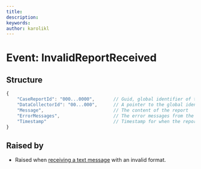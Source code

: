 ```yaml
---
title: 
description: 
keywords: 
author: karolikl
---
```

# Event: InvalidReportReceived

## Structure
```javascript
{
    "CaseReportId": "000...0000",       // Guid, global identifier of the case report
    "DataCollectorId": "00...000",      // A pointer to the global identifier of the data collector who submitted the report
    "Message",                          // The content of the report
    "ErrorMessages",                    // The error messages from the invalid parsing of the report
    "Timestamp"                         // Timestamp for when the report was received
}
```

## Raised by
* Raised when [receiving a text message](../Processes/ReceivingTextMessage.md) with an invalid format.